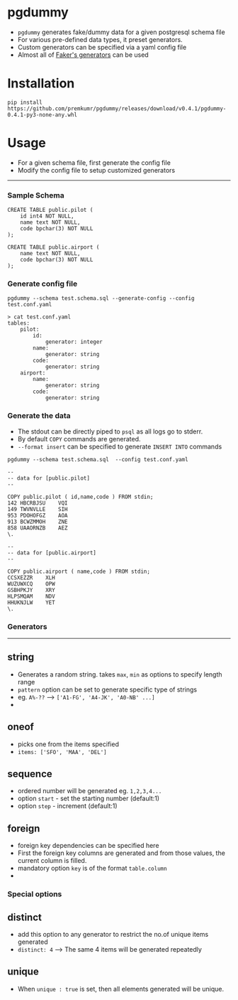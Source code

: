# pgdummy
- `pgdummy` generates fake/dummy data for a given postgresql schema file
- For various pre-defined data types, it preset generators.
- Custom generators can be specified via a yaml config file
- Almost all of [Faker's generators](https://faker.readthedocs.io/en/master/providers/baseprovider.html) can be used

# Installation
```
pip install https://github.com/premkumr/pgdummy/releases/download/v0.4.1/pgdummy-0.4.1-py3-none-any.whl
```

# Usage
- For a given schema file, first generate the config file
- Modify the config file to setup customized generators
---
### Sample Schema
```
CREATE TABLE public.pilot (
    id int4 NOT NULL,
    name text NOT NULL,
    code bpchar(3) NOT NULL
);

CREATE TABLE public.airport (
    name text NOT NULL,
    code bpchar(3) NOT NULL
);
```
### Generate config file
```
pgdummy --schema test.schema.sql --generate-config --config test.conf.yaml

> cat test.conf.yaml
tables:
    pilot:
        id:
            generator: integer
        name:
            generator: string
        code:
            generator: string
    airport:
        name:
            generator: string
        code:
            generator: string
```

### Generate the data
- The stdout can be directly piped to `psql` as all logs go to stderr.
- By default `COPY` commands are generated. 
- `--format insert` can be specified to generate `INSERT INTO` commands
```
pgdummy --schema test.schema.sql  --config test.conf.yaml

--
-- data for [public.pilot]
--

COPY public.pilot ( id,name,code ) FROM stdin;
142	HBCRBJSU	VQI
149	TWVNVLLE	SIH
953	PDOHOFGZ	AOA
913	BCWZMMOH	ZNE
858	UAAORNZB	AEZ
\.

--
-- data for [public.airport]
--

COPY public.airport ( name,code ) FROM stdin;
CCSXEZZR	XLH
WUZUWXCQ	OPW
GSBHPKJY	XRY
HLPSMQAM	NDV
HHUKNJLW	YET
\.
```
### Generators
---
## string
- Generates a random string. takes `max`, `min` as options to specify length range
- `pattern` option can be set to generate specific type of strings
- eg. `A%-??` --> `['A1-FG', 'A4-JK', 'A0-NB' ...]`
- 
## oneof
- picks one from the items specified
- `items: ['SFO', 'MAA', 'DEL']`

## sequence
- ordered number will be generated eg. `1,2,3,4...`
- option `start` - set the starting number (default:1)
- option `step` - increment (default:1)

## foreign
- foreign key dependencies can be specified here
- First the foreign key columns are generated and from those values, the current column is filled.
- mandatory option `key` is of the format `table.column`
- 
### Special options
## distinct
- add this option to any generator to restrict the no.of unique items generated
- `distinct: 4` --> The same 4  items will be generated repeatedly

## unique
- When `unique : true` is set, then all elements generated will be unique.




